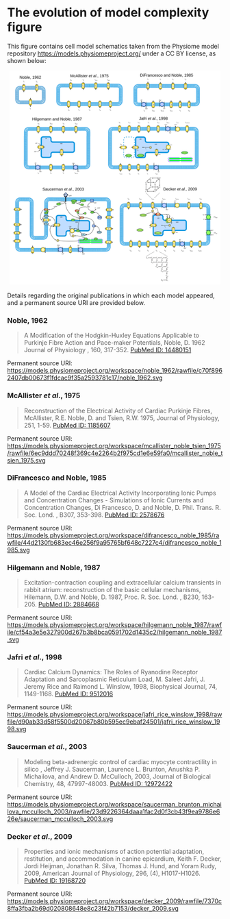 # The evolution of model complexity figure

This figure contains cell model schematics taken from the Physiome model repository <https://models.physiomeproject.org/> under a CC BY license, as shown below:

<p align="center">
  <img height="500" src="https://github.com/CardiacModelling/WIRES/blob/master/fig6-evolution-model-complexity/evolution-model-complexity.png">
</p>

Details regarding the original publications in which each model appeared, and a permanent source URI are provided below.

### Noble, 1962

>A Modification of the Hodgkin-Huxley Equations Applicable to Purkinje Fibre Action and Pace-maker Potentials, Noble, D. 1962 Journal of Physiology , 160, 317-352. [PubMed ID: 14480151](https://www.ncbi.nlm.nih.gov/pubmed/14480151?dopt=Abstract)

Permanent source URI: <https://models.physiomeproject.org/workspace/noble_1962/rawfile/c70f8962407db00673f1fdcac9f35a2593781c17/noble_1962.svg>

### McAllister *et al*., 1975

>Reconstruction of the Electrical Activity of Cardiac Purkinje Fibres, McAllister, R.E. Noble, D. and Tsien, R.W. 1975, Journal of Physiology, 251, 1-59. [PubMed ID: 1185607](https://www.ncbi.nlm.nih.gov/pubmed/1185607?dopt=Abstract)

Permanent source URI: <https://models.physiomeproject.org/workspace/mcallister_noble_tsien_1975/rawfile/6ec9ddd70248f369c4e2264b2f975cd1e6e59fa0/mcallister_noble_tsien_1975.svg>

### DiFrancesco and Noble, 1985

>A Model of the Cardiac Electrical Activity Incorporating Ionic Pumps and Concentration Changes - Simulations of Ionic Currents and Concentration Changes, Di Francesco, D. and Noble, D. Phil. Trans. R. Soc. Lond. , B307, 353-398. [PubMed ID: 2578676](https://www.ncbi.nlm.nih.gov/pubmed/2578676?dopt=Abstract)

Permanent source URI: <https://models.physiomeproject.org/workspace/difrancesco_noble_1985/rawfile/44d2130fb683ec46e256f9a95765bf648c7227c4/difrancesco_noble_1985.svg>

### Hilgemann and Noble, 1987

>Excitation-contraction coupling and extracellular calcium transients in rabbit atrium: reconstruction of the basic cellular mechanisms, Hilemann, D.W. and Noble, D. 1987, Proc. R. Soc. Lond. , B230, 163-205. [PubMed ID: 2884668](https://www.ncbi.nlm.nih.gov/pubmed/2884668?dopt=Abstract)

Permanent source URI: <https://models.physiomeproject.org/workspace/hilgemann_noble_1987/rawfile/cf54a3e5e327900d267b3b8bca0591702d1435c2/hilgemann_noble_1987.svg>

### Jafri *et al*., 1998

>Cardiac Calcium Dynamics: The Roles of Ryanodine Receptor Adaptation and Sarcoplasmic Reticulum Load, M. Saleet Jafri, J. Jeremy Rice and Raimond L. Winslow, 1998, Biophysical Journal, 74, 1149-1168. [PubMed ID: 9512016](https://www.ncbi.nlm.nih.gov/pubmed/9512016?dopt=Abstract)

Permanent source URI: <https://models.physiomeproject.org/workspace/jafri_rice_winslow_1998/rawfile/d90ab33d58f5500d20067b80b595ec9ebaf24501/jafri_rice_winslow_1998.svg>

### Saucerman *et al*., 2003

>Modeling beta-adrenergic control of cardiac myocyte contractility in silico , Jeffrey J. Saucerman, Laurence L. Brunton, Anushka P. Michailova, and Andrew D. McCulloch, 2003, Journal of Biological Chemistry, 48, 47997-48003. [PubMed ID: 12972422](https://www.ncbi.nlm.nih.gov/pubmed/12972422?dopt=Abstract)

Permanent source URI: <https://models.physiomeproject.org/workspace/saucerman_brunton_michailova_mcculloch_2003/rawfile/23d9226364daaa1fac2d0f3cb43f9ea9786e626e/saucerman_mcculloch_2003.svg>

### Decker *et al*., 2009

>Properties and ionic mechanisms of action potential adaptation, restitution, and accommodation in canine epicardium, Keith F. Decker, Jordi Heijman, Jonathan R. Silva, Thomas J. Hund, and Yoram Rudy, 2009, American Journal of Physiology, 296, (4), H1017-H1026. [PubMed ID: 19168720](https://www.ncbi.nlm.nih.gov/pubmed/19168720)

Permanent source URI: <https://models.physiomeproject.org/workspace/decker_2009/rawfile/7370c8ffa3fba2b69d020808648e8c23f42b7153/decker_2009.svg>